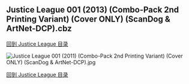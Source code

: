 ## Justice League 001 (2013) (Combo-Pack 2nd Printing Variant) (Cover ONLY) (ScanDog & ArtNet-DCP).cbz


[回到 Justice League 目录](https://github.com/alicewish/markdown/blob/master/series/Justice-League.md)


![Justice League 001 (2011) (Combo-Pack 2nd Printing Variant) (Cover ONLY) (ScanDog & ArtNet-DCP).jpg](https://wx1.sinaimg.cn/large/6a9fdecagy1fq33ifgvyzj21iw0zk4qp.jpg)

[回到 Justice League 目录](https://github.com/alicewish/markdown/blob/master/series/Justice-League.md)

